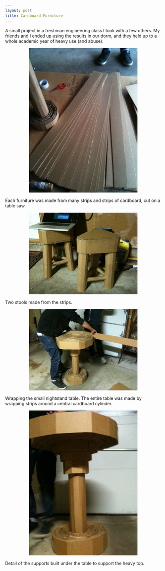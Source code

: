 ```yaml
---
layout: post
title: Cardboard Furniture
---
```


A small project in a freshman engineering class I took with a few others. My friends and I ended up using the results in our dorm, and they held up to a whole academic year of heavy use (and abuse).

<center><img src="/images/cardboard-furniture-1.jpg" width="350"></center>

Each furniture was made from many strips and strips of cardboard, cut on a table saw.

<center><img src="/images/cardboard-furniture-2.jpg" width="350"></center>

Two stools made from the strips.

<center><img src="/images/cardboard-furniture-3.jpg" width="350"></center>

Wrapping the small nightstand table. The entire table was made by wrapping strips around a central cardboard cylinder.

<center><img src="/images/cardboard-furniture-4.jpg" width="350"></center>

Detail of the supports built under the table to support the heavy top.